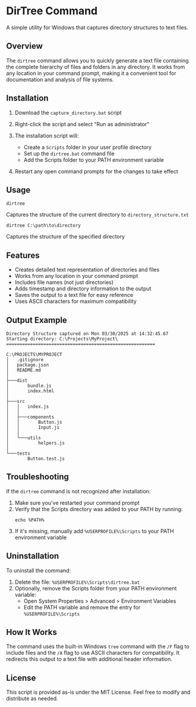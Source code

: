 # DirTree Command

A simple utility for Windows that captures directory structures to text files.

## Overview

The `dirtree` command allows you to quickly generate a text file containing the complete hierarchy of files and folders in any directory. It works from any location in your command prompt, making it a convenient tool for documentation and analysis of file systems.

## Installation

1. Download the `capture_directory.bat` script
2. Right-click the script and select "Run as administrator"
3. The installation script will:
   - Create a `Scripts` folder in your user profile directory
   - Set up the `dirtree.bat` command file
   - Add the Scripts folder to your PATH environment variable

4. Restart any open command prompts for the changes to take effect

## Usage

```
dirtree
```
Captures the structure of the current directory to `directory_structure.txt`

```
dirtree C:\path\to\directory
```
Captures the structure of the specified directory

## Features

- Creates detailed text representation of directories and files
- Works from any location in your command prompt
- Includes file names (not just directories)
- Adds timestamp and directory information to the output
- Saves the output to a text file for easy reference
- Uses ASCII characters for maximum compatibility

## Output Example

```
Directory Structure captured on Mon 03/30/2025 at 14:32:45.67
Starting directory: C:\Projects\MyProject\
========================================================

C:\PROJECTS\MYPROJECT
│   .gitignore
│   package.json
│   README.md
│   
├───dist
│       bundle.js
│       index.html
│       
├───src
│   │   index.js
│   │   
│   ├───components
│   │       Button.js
│   │       Input.js
│   │       
│   └───utils
│           helpers.js
│           
└───tests
        Button.test.js
```

## Troubleshooting

If the `dirtree` command is not recognized after installation:

1. Make sure you've restarted your command prompt
2. Verify that the Scripts directory was added to your PATH by running:
   ```
   echo %PATH%
   ```
3. If it's missing, manually add `%USERPROFILE%\Scripts` to your PATH environment variable

## Uninstallation

To uninstall the command:

1. Delete the file: `%USERPROFILE%\Scripts\dirtree.bat`
2. Optionally, remove the Scripts folder from your PATH environment variable:
   - Open System Properties > Advanced > Environment Variables
   - Edit the PATH variable and remove the entry for `%USERPROFILE%\Scripts`

## How It Works

The command uses the built-in Windows `tree` command with the `/F` flag to include files and the `/A` flag to use ASCII characters for compatibility. It redirects this output to a text file with additional header information.

## License

This script is provided as-is under the MIT License. Feel free to modify and distribute as needed.
